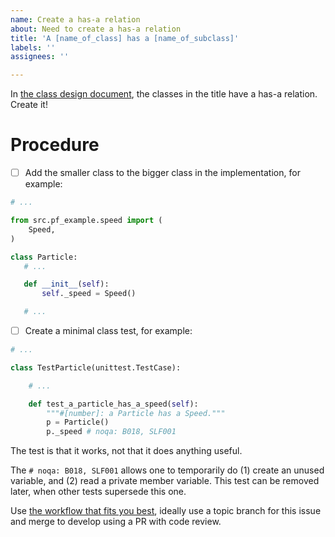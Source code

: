```yaml
---
name: Create a has-a relation
about: Need to create a has-a relation
title: 'A [name_of_class] has a [name_of_subclass]'
labels: ''
assignees: ''

---
```


In [the class design document](https://github.com/programming-formalisms/programming_formalisms_example_project/blob/main/design/class_diagram_richel.puml), 
the classes in the title
have a has-a relation. Create it!

# Procedure

 * [ ] Add the smaller class to the bigger class
   in the implementation, for example:

```python
# ...

from src.pf_example.speed import (
    Speed,
)

class Particle:
   # ...

   def __init__(self):
       self._speed = Speed()

   # ...
```

 * [ ] Create a minimal class test,
   for example:

```python
# ...

class TestParticle(unittest.TestCase):

    # ...

    def test_a_particle_has_a_speed(self):
        """#[number]: a Particle has a Speed."""
        p = Particle()
        p._speed # noqa: B018, SLF001
```

The test is that it works, not that it does anything useful.

The `# noqa: B018, SLF001` allows one to temporarily
do (1) create an unused variable, and (2) read a private member variable.
This test can be removed later, when other tests
supersede this one.

Use [the workflow that fits you best](https://github.com/programming-formalisms/programming_formalisms_example_project/tree/main/workflow#github-workflows), 
ideally use a topic branch for this issue 
and merge to develop using a PR with code review.
